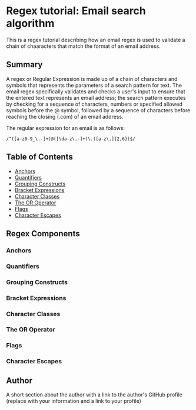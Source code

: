 # Regex tutorial: Email search algorithm

This is a regex tutorial describing how an email regex is used to validate a chain of chaaracters that match the format of an email address.

## Summary

A regex or Regular Expression is made up of a chain of characters and symbols that represents the parameters of a search pattern for text. The email regex specifically validates and checks a user's input to ensure that the entered text represents an email address; the search pattern executes by checking for a sequence of characters, numbers or specified allowed symbols before the @ symbol, followed by a sequence of characters before reaching the closing (.com) of an email address.

The regular expression for an email is as follows:

`/^([a-z0-9_\.-]+)@([\da-z\.-]+)\.([a-z\.]{2,6})$/`

## Table of Contents

- [Anchors](#anchors)
- [Quantifiers](#quantifiers)
- [Grouping Constructs](#grouping-constructs)
- [Bracket Expressions](#bracket-expressions)
- [Character Classes](#character-classes)
- [The OR Operator](#the-or-operator)
- [Flags](#flags)
- [Character Escapes](#character-escapes)

## Regex Components

### Anchors

### Quantifiers

### Grouping Constructs

### Bracket Expressions

### Character Classes

### The OR Operator

### Flags

### Character Escapes

## Author

A short section about the author with a link to the author's GitHub profile (replace with your information and a link to your profile)
